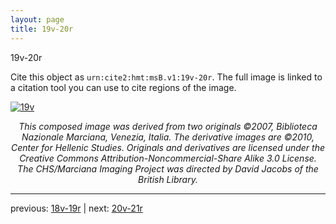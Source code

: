 ```yaml
---
layout: page
title: 19v-20r
---
```


19v-20r

Cite this object as `urn:cite2:hmt:msB.v1:19v-20r`. The full image is linked to a citation tool you can use to cite regions of the image.

[![19v](http://www.homermultitext.org/iipsrv?IIIF=/project/homer/pyramidal/deepzoom/hmt/vbbifolio/v1/vb_19v_20r.tif/full/800,/0/default.jpg)](http://www.homermultitext.org/ict2/?urn=urn:cite2:hmt:vbbifolio.v1:vb_19v_20r) 

<p style="text-align: center; font-style: italic;">This composed image was derived from two originals ©2007, Biblioteca Nazionale Marciana, Venezia, Italia. The derivative images are ©2010, Center for Hellenic Studies. Originals and derivatives are licensed under the Creative Commons Attribution-Noncommercial-Share Alike 3.0 License. The CHS/Marciana Imaging Project was directed by David Jacobs of the British Library.</p>

---

previous: [18v-19r](../18v-19r/) | next: [20v-21r](../20v-21r/)